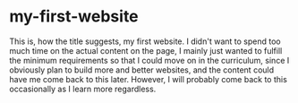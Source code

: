 # my-first-website
This is, how the title suggests, my first website. I didn't want to spend too much time on the actual content on the page, I mainly just wanted to fulfill the minimum requirements so that I could move on in the curriculum, since I obviously plan to build more and better websites, and the content could have me come back to this later. However, I will probably come back to this occasionally as I learn more regardless.
